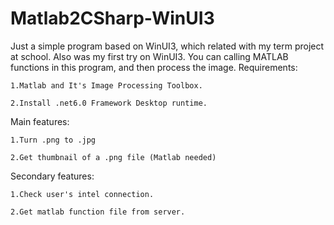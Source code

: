 # Matlab2CSharp-WinUI3
Just a simple program based on WinUI3, which related with my term project at school. Also was my first try on WinUI3. 
You can calling MATLAB functions in this program, and then process the image.
Requirements:

	1.Matlab and It's Image Processing Toolbox.
	
	2.Install .net6.0 Framework Desktop runtime.
Main features:
	
	1.Turn .png to .jpg
	
	2.Get thumbnail of a .png file (Matlab needed)

Secondary features:
	
	1.Check user's intel connection.
	
	2.Get matlab function file from server.
 
